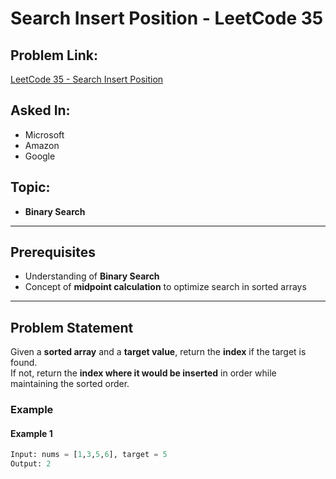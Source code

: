 # **Search Insert Position - LeetCode 35**  

## **Problem Link:**  
[LeetCode 35 - Search Insert Position](https://leetcode.com/problems/search-insert-position/description/)  

## **Asked In:**  
- Microsoft  
- Amazon  
- Google  

## **Topic:**  
- **Binary Search**  

---

## **Prerequisites**  
- Understanding of **Binary Search**  
- Concept of **midpoint calculation** to optimize search in sorted arrays  

---

## **Problem Statement**  
Given a **sorted array** and a **target value**, return the **index** if the target is found.  
If not, return the **index where it would be inserted** in order while maintaining the sorted order.  

### **Example**  

#### **Example 1**  
```python
Input: nums = [1,3,5,6], target = 5
Output: 2
